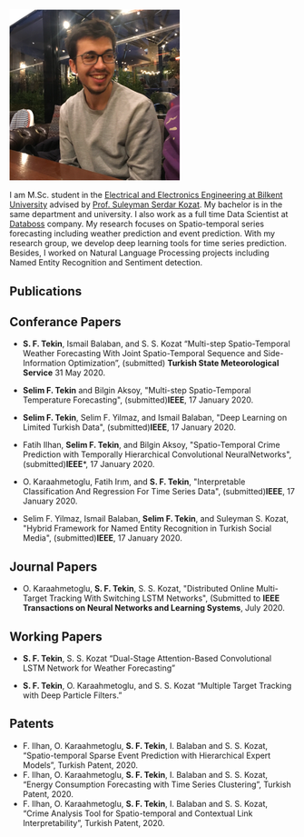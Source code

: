 
<img src="profile.png" alt="drawing" width="300"/>

I am M.Sc. student in the [Electrical and Electronics Engineering at Bilkent University](https://ee.bilkent.edu.tr/en/) advised by [Prof. Suleyman Serdar Kozat](http://kilyos.ee.bilkent.edu.tr/~kozat/). My bachelor is in the same department and university. I also work as a full time Data Scientist at [Databoss](http://data-boss.com.tr) company. My research focuses on Spatio-temporal series forecasting including weather prediction and event prediction. With my research group, we develop deep learning tools for time series prediction. Besides, I worked on Natural Language Processing projects including Named Entity Recognition and Sentiment detection. 

## Publications

## Conferance Papers

* **S. F. Tekin**, Ismail Balaban, and S. S. Kozat “Multi-step Spatio-Temporal Weather Forecasting With Joint Spatio-Temporal Sequence and Side-Information Optimization”, (submitted) **Turkish  State  Meteorological  Service** 31 May 2020.

* **Selim F. Tekin** and Bilgin Aksoy, "Multi-step Spatio-Temporal Temperature Forecasting", (submitted)**IEEE**, 17 January 2020.

* **Selim F. Tekin**, Selim F. Yilmaz, and Ismail Balaban, "Deep Learning on Limited Turkish Data", (submitted)**IEEE**, 17 January 2020.

* Fatih Ilhan, **Selim F. Tekin**, and Bilgin Aksoy, "Spatio-Temporal Crime Prediction with Temporally Hierarchical Convolutional NeuralNetworks", (submitted)**IEEE***, 17 January 2020.

* O. Karaahmetoglu, Fatih Irım, and **S. F. Tekin**, "Interpretable Classification And Regression For Time Series Data", (submitted)**IEEE**, 17 January 2020.

* Selim F. Yilmaz, Ismail Balaban, **Selim F. Tekin**, and Suleyman S. Kozat, "Hybrid Framework for Named Entity Recognition in Turkish Social Media", (submitted)**IEEE**, 17 January 2020.

## Journal Papers

* O. Karaahmetoglu, **S. F. Tekin**, S. S. Kozat, "Distributed Online Multi-Target Tracking With Switching LSTM Networks", (Submitted to **IEEE Transactions on Neural Networks and Learning Systems**, July 2020.

## Working Papers

* **S. F. Tekin**, S. S. Kozat “Dual-Stage Attention-Based Convolutional LSTM Network for Weather Forecasting”

* **S. F. Tekin**, O. Karaahmetoglu, and S. S. Kozat “Multiple Target Tracking with Deep Particle Filters.”

## Patents

* F. Ilhan, O. Karaahmetoglu, **S. F. Tekin**, I. Balaban and S. S. Kozat, “Spatio-temporal Sparse Event Prediction with Hierarchical Expert Models”, Turkish Patent, 2020.
* F. Ilhan, O. Karaahmetoglu, **S. F. Tekin**, I. Balaban and S. S. Kozat, “Energy Consumption Forecasting with Time Series Clustering”, Turkish Patent, 2020.
* F. Ilhan, O. Karaahmetoglu, **S. F. Tekin**, I. Balaban and S. S. Kozat, “Crime Analysis Tool for Spatio-temporal and Contextual Link Interpretability”, Turkish Patent, 2020.

<!-- Please don't remove this: Grab your social icons from https://github.com/carlsednaoui/gitsocial -->
